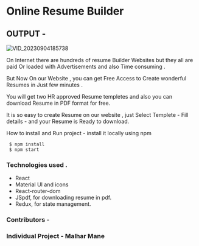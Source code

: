 # Online Resume Builder 

## OUTPUT -

![VID_20230904185738](https://github.com/MalharMane/Almabetter-Resume-Builder-Capstone-Project-frontend/assets/104439115/104d9042-98d4-488d-8dec-1068a1f140a2)


 On Internet there are hundreds of resume Builder Websites but they all are paid Or loaded with  Advertisements and also Time consuming .

 But Now On our Website , you can get Free Access to Create wonderful Resumes in Just few minutes .

  You will get two HR approved Resume templetes and also you can download Resume in PDF format for free. 

  It is so easy to create Resume on our website , just Select Templete - Fill details - and your Resume is Ready to download.  

How to install and Run project -  install it locally using npm 

     $ npm install
     $ npm start

### Technologies used .
  <ul>
    <li>React</li> 
    <li>Material UI and icons</li>  
   <li>React-router-dom </li>
    <li>JSpdf, for downloading resume in pdf.</li> 
    <li>Redux, for state management.</li>  
    
   
  </ul>
  
 ### Contributors - 
 ### Individual Project - Malhar Mane 
  

 




